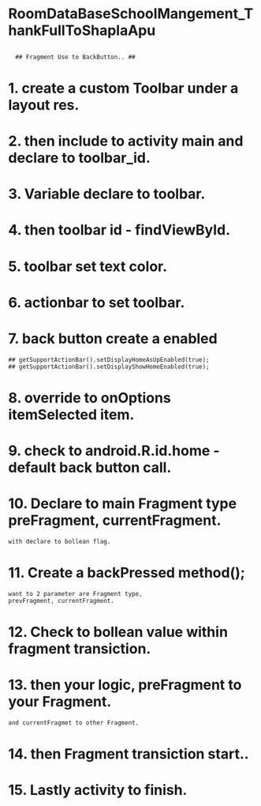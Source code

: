 # RoomDataBaseSchoolMangement_ThankFullToShaplaApu

## 
      ## Fragment Use to BackButton.. ##

# 1. create a custom Toolbar under a layout res.
# 2. then include to activity main and declare to toolbar_id.
# 3. Variable declare to toolbar.
# 4. then toolbar id - findViewById.
# 5. toolbar set text color.
# 6. actionbar to set toolbar.
# 7. back button create a enabled 
    ## getSupportActionBar().setDisplayHomeAsUpEnabled(true);
    ## getSupportActionBar().setDisplayShowHomeEnabled(true);
# 8. override to onOptions itemSelected item.
# 9. check to android.R.id.home - default back button call.
# 10. Declare to main Fragment type preFragment, currentFragment.
    with declare to bollean flag.
# 11. Create a backPressed method(); 
    want to 2 parameter are Fragment type,
    prevFragment, currentFragment.
# 12. Check to bollean value within fragment transiction.
# 13. then your logic, preFragment to your Fragment.
    and currentFragmet to other Fragment.
# 14. then Fragment transiction start..
# 15. Lastly activity to finish.

